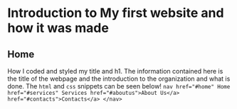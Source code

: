 # Introduction to My first website and how it was made

## Home 
How I coded and styled my title and h1.  The information contained here is the title of the webpage and the introduction to the organization and what is done.
The `html` and `css` snippets can be seen below!
      ```nav
        href="#home" Home
        href="#services" Services
        href="#aboutus">About Us</a>
        href="#contacts">Contacts</a>
        </nav>```




